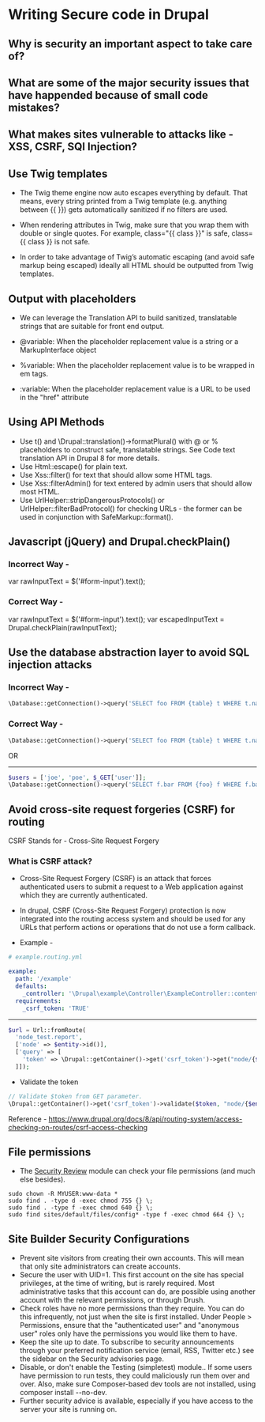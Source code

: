 # Writing Secure code in Drupal

## Why is security an important aspect to take care of?
## What are some of the major security issues that have happended because of small code mistakes?
## What makes sites vulnerable to attacks like - XSS, CSRF, SQl Injection?

## Use Twig templates

- The Twig theme engine now auto escapes everything by default. That means, every string printed from a Twig template (e.g. anything between {{ }}) gets automatically sanitized if no filters are used.

- When rendering attributes in Twig, make sure that you wrap them with double or single quotes. For example, class="{{ class }}" is safe, class={{ class }} is not safe.

- In order to take advantage of Twig’s automatic escaping (and avoid safe markup being escaped) ideally all HTML should be outputted from Twig templates.

## Output with placeholders

- We can leverage the Translation API to build sanitized, translatable strings that are suitable for front end output.

- @variable: When the placeholder replacement value is a string or a MarkupInterface object
- %variable: When the placeholder replacement value is to be wrapped in em tags.
- :variable: When the placeholder replacement value is a URL to be used in the "href" attribute


## Using API Methods 

- Use t() and \Drupal::translation()->formatPlural() with @ or % placeholders to construct safe, translatable strings. See Code text translation API in Drupal 8 for more details.
- Use Html::escape() for plain text.
- Use Xss::filter() for text that should allow some HTML tags.
- Use Xss::filterAdmin() for text entered by admin users that should allow most HTML.
- Use UrlHelper::stripDangerousProtocols() or UrlHelper::filterBadProtocol() for checking URLs - the former can be used in conjunction with SafeMarkup::format().

## Javascript (jQuery) and Drupal.checkPlain()

### Incorrect Way - 
  var rawInputText = $('#form-input').text();
### Correct Way - 
  var rawInputText     = $('#form-input').text();
  var escapedInputText = Drupal.checkPlain(rawInputText);

## Use the database abstraction layer to avoid SQL injection attacks

### Incorrect Way -
 
 ```php
 \Database::getConnection()->query('SELECT foo FROM {table} t WHERE t.name = '. $_GET['user']);
 ```

### Correct Way - 

 ```php
 \Database::getConnection()->query('SELECT foo FROM {table} t WHERE t.name = :name', [':name' => $_GET['user']]);
 ```

 OR 

 ---

 ```php
 $users = ['joe', 'poe', $_GET['user']];
\Database::getConnection()->query('SELECT f.bar FROM {foo} f WHERE f.bar IN (:users[])',  [':users[]' => $users]);
 ```

## Avoid cross-site request forgeries (CSRF) for routing

CSRF Stands for - Cross-Site Request Forgery

### What is CSRF attack?

- Cross-Site Request Forgery (CSRF) is an attack that forces authenticated users to submit a request to a Web application against which they are currently authenticated.

- In drupal, CSRF (Cross-Site Request Forgery) protection is now integrated into the routing access system and should be used for any URLs that perform actions or operations that do not use a form callback.

- Example - 

```yaml
# example.routing.yml

example:
  path: '/example'
  defaults:
    _controller: '\Drupal\example\Controller\ExampleController::content'
  requirements:
    _csrf_token: 'TRUE'
```
---
```php
$url = Url::fromRoute(
  'node_test.report',
  ['node' => $entity->id()],
  ['query' => [
    'token' => \Drupal::getContainer()->get('csrf_token')->get("node/{$entity->id()}/report")
  ]]);
```

- Validate the token

```php
// Validate $token from GET parameter.
\Drupal::getContainer()->get('csrf_token')->validate($token, "node/{$entity->id()}/report");
```

Reference - https://www.drupal.org/docs/8/api/routing-system/access-checking-on-routes/csrf-access-checking 

## File permissions

- The [Security Review](https://www.drupal.org/project/security_review) module can check your file permissions (and much else besides).

```shell
sudo chown -R MYUSER:www-data *
sudo find . -type d -exec chmod 755 {} \;
sudo find . -type f -exec chmod 640 {} \;
sudo find sites/default/files/config* -type f -exec chmod 664 {} \;
```

## Site Builder Security Configurations

- Prevent site visitors from creating their own accounts. This will mean that only site administrators can create accounts.
- Secure the user with UID=1. This first account on the site has special privileges, at the time of writing, but is rarely required. Most administrative tasks that this account can do, are possible using another account with the relevant permissions, or through Drush.
- Check roles have no more permissions than they require. You can do this infrequently, not just when the site is first installed. Under People > Permissions, ensure that the "authenticated user" and "anonymous user" roles only have the permissions you would like them to have.
- Keep the site up to date. To subscribe to security announcements through your preferred notification service (email, RSS, Twitter etc.) see the sidebar on the Security advisories page. 
- Disable, or don't enable the Testing (simpletest) module.. If some users have permission to run tests, they could maliciously run them over and over. Also, make sure Composer-based dev tools are not installed, using composer install --no-dev.
- Further security advice is available, especially if you have access to the server your site is running on.